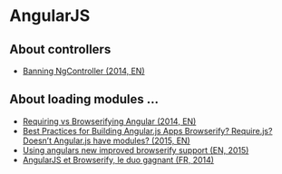 AngularJS
=========

About controllers
-----------------

* [Banning NgController (2014, EN)](http://teropa.info/blog/2014/10/24/how-ive-improved-my-angular-apps-by-banning-ng-controller.html)

About loading modules ...
-------------------------

* [Requiring vs Browserifying Angular (2014, EN)](http://developer.telerik.com/featured/requiring-vs-browerifying-angular/)
* [Best Practices for Building Angular.js Apps
Browserify? Require.js? Doesn’t Angular.js have modules? (2015, EN)](https://medium.com/@dickeyxxx/best-practices-for-building-angular-js-apps-266c1a4a6917)
* [Using angulars new improved browserify support (EN, 2015)](http://blog.npmjs.org/post/114584444410/using-angulars-new-improved-browserify-support)
* [AngularJS et Browserify, le duo gagnant (FR, 2014)](http://www.occitech.fr/blog/2014/10/angularjs-et-browserify-le-duo-gagnant/)
